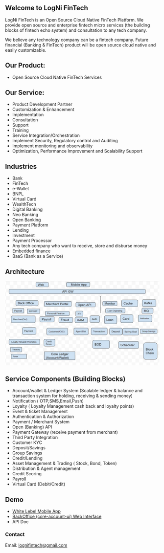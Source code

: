 ## Welcome to LogNi FinTech

LogNi FinTech is an Open Source Cloud Native FinTech Platform.
We provide open source and enterprise fintech micro services (the building blocks of fintech echo system) and consultation to any tech company.

We believe any technology company can be a fintech company. Future financial (Banking & FinTech) product will be open source cloud native and easily customizable.
 
## Our Product:
- Open Source Cloud Native FinTech Services

## Our Service:
- Product Development Partner
- Customization & Enhancement
- Implementation 
- Consultation
- Support
- Training
- Service Integration/Orchestration
- Implement Security, Regulatory control and Auditing 
- Implement monitoring and observability 
- Optimization, Performance Improvement and Scalability Support
 

## Industries
- Bank
- FinTech 
- e-Wallet
- BNPL
- Virtual Card
- WealthTech
- Digital Banking
- Neo Banking
- Open Banking
- Payment Platform
- Lending 
- Investment
- Payment Processor
- Any tech company who want to receive, store and disburse money
- Embedded finance
- BaaS (Bank as a Service)  

## Architecture
![Architecture](./lognifintech-architecture.jpg)

## Service Components (Building Blocks) 
- Account/wallet & Ledger System (Scalable ledger & balance and transaction system for holding, receiving & sending money) 
- Notification ( OTP,SMS,Email,Push)
- Loyalty ( Loyalty Management cash back and loyalty points)
- Event & ticket Management
- Authentication & Authorization
- Payment / Merchant System
- Open (Banking) API
- Payment Gateway (receive payment from merchant)
- Third Party Integration
- Customer KYC
- Deposit/Savings
- Group Savings
- Credit/Lending
- Asset Management & Trading ( Stock, Bond, Token) 
- Distribution & Agent management
- Credit Scoring
- Payroll 
- Virtual Card (Debit/Credit)

## Demo
- [White Lebel Mobile App](https://github.com/LogNi-FinTech/mobile-app-screen/blob/main/README.md)
- [BackOffice (core-account-ui) Web Interface](https://github.com/LogNi-FinTech/account-core-ui-screen/blob/main/README.md)
- API Doc

### Contact
Email: lognifintech@gmail.com
